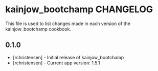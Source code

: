 kainjow_bootchamp CHANGELOG
===========================

This file is used to list changes made in each version of the kainjow_bootchamp cookbook.

0.1.0
-----
- [rchristensen] - Initial release of kainjow_bootchamp
- [rchristensen] - Current app version: 1.5.1